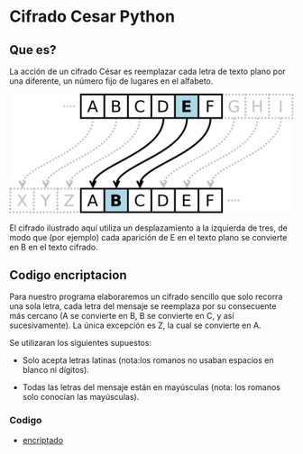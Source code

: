 # Cifrado Cesar Python
## Que es?
La acción de un cifrado César es reemplazar cada letra de texto plano por una diferente, un número fijo de lugares en el alfabeto.

![cifrado](./images/cifrado.png)

El cifrado ilustrado aquí utiliza un desplazamiento a la izquierda de tres, de modo que (por ejemplo) cada aparición de E en el texto plano se convierte en B en el texto cifrado.

## Codigo encriptacion

Para nuestro programa elaboraremos un cifrado sencillo que solo recorra una sola letra, cada letra del mensaje se reemplaza por su consecuente más cercano (A se convierte en B, B se convierte en C, y así sucesivamente). La única excepción es Z, la cual se convierte en A.

Se utilizaran los siguientes supuestos:
* Solo acepta letras latinas (nota:los romanos no usaban espacios en blanco ni dígitos).

* Todas las letras del mensaje están en mayúsculas (nota: los romanos solo conocían las mayúsculas).

### Codigo
* [encriptado](../Cifrado_Cesar/src/encriptado.py)

